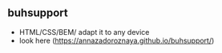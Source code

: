 ## buhsupport
- HTML/CSS/BEM/ adapt it to any device
- look here (https://annazadoroznaya.github.io/buhsupport/)
